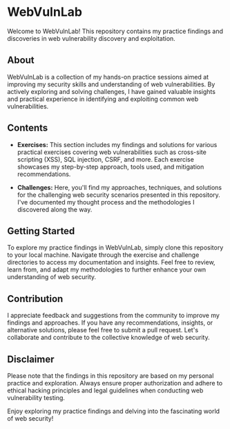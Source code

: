 # WebVulnLab

Welcome to WebVulnLab! This repository contains my practice findings and discoveries in web vulnerability discovery and exploitation.

## About

WebVulnLab is a collection of my hands-on practice sessions aimed at improving my security skills and understanding of web vulnerabilities. By actively exploring and solving challenges, I have gained valuable insights and practical experience in identifying and exploiting common web vulnerabilities.

## Contents

- **Exercises:** This section includes my findings and solutions for various practical exercises covering web vulnerabilities such as cross-site scripting (XSS), SQL injection, CSRF, and more. Each exercise showcases my step-by-step approach, tools used, and mitigation recommendations.

- **Challenges:** Here, you'll find my approaches, techniques, and solutions for the challenging web security scenarios presented in this repository. I've documented my thought process and the methodologies I discovered along the way.

## Getting Started

To explore my practice findings in WebVulnLab, simply clone this repository to your local machine. Navigate through the exercise and challenge directories to access my documentation and insights. Feel free to review, learn from, and adapt my methodologies to further enhance your own understanding of web security.

## Contribution

I appreciate feedback and suggestions from the community to improve my findings and approaches. If you have any recommendations, insights, or alternative solutions, please feel free to submit a pull request. Let's collaborate and contribute to the collective knowledge of web security.

## Disclaimer

Please note that the findings in this repository are based on my personal practice and exploration. Always ensure proper authorization and adhere to ethical hacking principles and legal guidelines when conducting web vulnerability testing.

Enjoy exploring my practice findings and delving into the fascinating world of web security!

